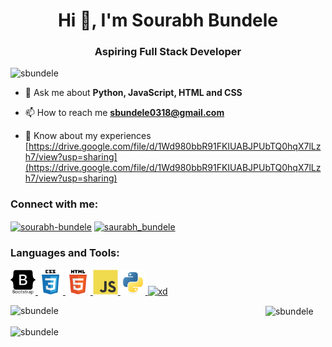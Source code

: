 <h1 align="center">Hi 👋, I'm Sourabh Bundele</h1>
<h3 align="center">Aspiring Full Stack Developer</h3>

<p align="left"> <img src="https://komarev.com/ghpvc/?username=sbundele&label=Profile%20views&color=0e75b6&style=flat" alt="sbundele" /> </p>

- 💬 Ask me about **Python, JavaScript, HTML and CSS**

- 📫 How to reach me **sbundele0318@gmail.com**

- 📄 Know about my experiences [https://drive.google.com/file/d/1Wd980bbR91FKIUABJPUbTQ0hqX7lLzh7/view?usp=sharing](https://drive.google.com/file/d/1Wd980bbR91FKIUABJPUbTQ0hqX7lLzh7/view?usp=sharing)

<h3 align="left">Connect with me:</h3>
<p align="left">
<a href="https://linkedin.com/in/sourabh-bundele" target="blank"><img align="center" src="https://raw.githubusercontent.com/rahuldkjain/github-profile-readme-generator/master/src/images/icons/Social/linked-in-alt.svg" alt="sourabh-bundele" height="30" width="40" /></a>
<a href="https://instagram.com/saurabh_bundele" target="blank"><img align="center" src="https://raw.githubusercontent.com/rahuldkjain/github-profile-readme-generator/master/src/images/icons/Social/instagram.svg" alt="saurabh_bundele" height="30" width="40" /></a>
</p>

<h3 align="left">Languages and Tools:</h3>
<p align="left"> <a href="https://getbootstrap.com" target="_blank" rel="noreferrer"> <img src="https://raw.githubusercontent.com/devicons/devicon/master/icons/bootstrap/bootstrap-plain-wordmark.svg" alt="bootstrap" width="40" height="40"/> </a> <a href="https://www.w3schools.com/css/" target="_blank" rel="noreferrer"> <img src="https://raw.githubusercontent.com/devicons/devicon/master/icons/css3/css3-original-wordmark.svg" alt="css3" width="40" height="40"/> </a> <a href="https://www.w3.org/html/" target="_blank" rel="noreferrer"> <img src="https://raw.githubusercontent.com/devicons/devicon/master/icons/html5/html5-original-wordmark.svg" alt="html5" width="40" height="40"/> </a> <a href="https://developer.mozilla.org/en-US/docs/Web/JavaScript" target="_blank" rel="noreferrer"> <img src="https://raw.githubusercontent.com/devicons/devicon/master/icons/javascript/javascript-original.svg" alt="javascript" width="40" height="40"/> </a> <a href="https://www.python.org" target="_blank" rel="noreferrer"> <img src="https://raw.githubusercontent.com/devicons/devicon/master/icons/python/python-original.svg" alt="python" width="40" height="40"/> </a> <a href="https://www.adobe.com/products/xd.html" target="_blank" rel="noreferrer"> <img src="https://cdn.worldvectorlogo.com/logos/adobe-xd.svg" alt="xd" width="40" height="40"/> </a> </p>

<p>
<img align="left" src="https://github-readme-stats.vercel.app/api?username=SBundele&theme=vue-dark&show_icons=true&hide_border=true&count_private=true" alt="sbundele" width="400">
</p>

<p>&nbsp;
  <img align="center" src="https://github-readme-streak-stats.herokuapp.com/?user=SBundele&theme=vue-dark&hide_border=true" alt="sbundele" width="400">
</p>

<p>
  <img align="center" src="https://github-readme-stats.vercel.app/api/top-langs/?username=SBundele&theme=vue-dark&show_icons=true&hide_border=true&layout=compact" alt="sbundele" width="400">
</p>

<!--
**SBundele/SBundele** is a ✨ _special_ ✨ repository because its `README.md` (this file) appears on your GitHub profile.

Here are some ideas to get you started:

- 🔭 I’m currently working on ...
- 🌱 I’m currently learning ...
- 👯 I’m looking to collaborate on ...
- 🤔 I’m looking for help with ...
- 💬 Ask me about ...
- 📫 How to reach me: ...
- 😄 Pronouns: ...
- ⚡ Fun fact: ...
-->

